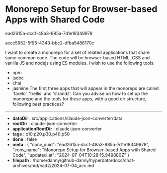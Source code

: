 # Monorepo Setup for Browser-based Apps with Shared Code

ead2615a-dccf-48a3-885a-7d1e18349978

accc5952-5f95-4343-bbc2-dfba5486170c

I want to create a monorepo for a set of related applications that share some common code. The code will be browser-based HTML, CSS and vanilla JS and nodejs using ES modules. I wish to use the following tools:
- npm
- jsdoc
- chai
- jasmine
  The first three apps that will appear in the monorepo are called 'farelo', 'trellis' and 'strandz'. Can you advise on how to set up the monorepo and the tools for these apps, with a good dir structure, following best practices?

---

* **dataDir** : src/applications/claude-json-converter/data
* **rootDir** : claude-json-converter
* **applicationRootDir** : claude-json-converter
* **tags** : p10.p20.p30.p40.p50
* **done** : false
* **meta** : {
  "conv_uuid": "ead2615a-dccf-48a3-885a-7d1e18349978",
  "conv_name": "Monorepo Setup for Browser-based Apps with Shared Code",
  "updated_at": "2024-07-04T10:28:15.949880Z"
}
* **filepath** : /home/danny/github-danny/hyperdata/docs/chat-archives/md/ead2/2024-07-04_acc.md